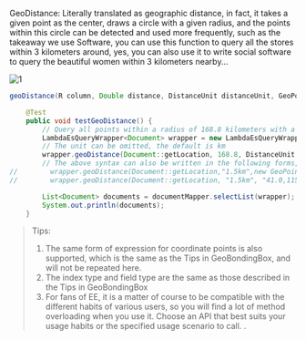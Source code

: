 GeoDistance: Literally translated as geographic distance, in fact, it takes a given point as the center, draws a circle with a given radius, and the points within this circle can be detected and used more frequently, such as the takeaway we use Software, you can use this function to query all the stores within 3 kilometers around, yes, you can also use it to write social software to query the beautiful women within 3 kilometers nearby...

![1](https://iknow.hs.net/b979de3a-3130-4c42-be01-8cf74435e9c8.png)

```java
geoDistance(R column, Double distance, DistanceUnit distanceUnit, GeoPoint centralGeoPoint)
```
```java
    @Test
    public void testGeoDistance() {
        // Query all points within a radius of 168.8 kilometers with a longitude of 41.0 and a latitude of 115.0 as the center and a radius of 168.8 kilometers.
        LambdaEsQueryWrapper<Document> wrapper = new LambdaEsQueryWrapper<>();
        // The unit can be omitted, the default is km
        wrapper.geoDistance(Document::getLocation, 168.8, DistanceUnit.KILOMETERS, new GeoPoint(41.0, 116.0));
        // The above syntax can also be written in the following forms, the effect is the same, and it is compatible with different user habits:
//        wrapper.geoDistance(Document::getLocation,"1.5km",new GeoPoint(41.0,115.0));
//        wrapper.geoDistance(Document::getLocation, "1.5km", "41.0,115.0");

        List<Document> documents = documentMapper.selectList(wrapper);
        System.out.println(documents);
    }
```
> Tips:
> 1. The same form of expression for coordinate points is also supported, which is the same as the Tips in GeoBondingBox, and will not be repeated here.
> 1. The index type and field type are the same as those described in the Tips in GeoBondingBox
> 1. For fans of EE, it is a matter of course to be compatible with the different habits of various users, so you will find a lot of method overloading when you use it. Choose an API that best suits your usage habits or the specified usage scenario to call. .

